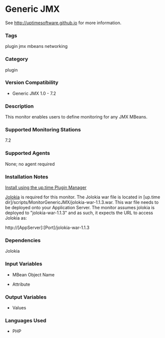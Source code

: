 # Generic JMX

See http://uptimesoftware.github.io for more information.

### Tags 
 plugin   jmx   mbeans   networking  

### Category

plugin

### Version Compatibility


  
* Generic JMX 1.0 - 7.2
  


### Description
This monitor enables users to define monitoring for any JMX MBeans.


### Supported Monitoring Stations

7.2

### Supported Agents
None; no agent required

### Installation Notes
<p><a href="https://github.com/uptimesoftware/uptime-plugin-manager">Install using the up.time Plugin Manager</a></p>

<p><a href="http://jolokia.org">Jolokia</a> is required for this monitor. The Jolokia war file is located in [up.time dir]/scripts/MonitorGenericJMX/jolokia-war-1.1.3.war. This war file needs to be deployed onto your Application Server. The monitor assumes jolokia is deployed to "jolokia-war-1.1.3" and as such, it expects the URL to access Jolokia as:</p>

<p>http://[AppServer]:[Port]/jolokia-war-1.1.3</p>


### Dependencies
<p>Jolokia</p>


### Input Variables

* MBean Object Name

* Attribute


### Output Variables


* Values


### Languages Used

* PHP


